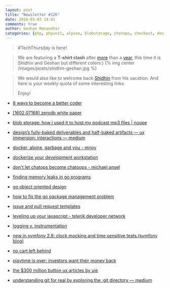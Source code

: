 ```yaml
---
layout: post
title: "Newsletter #126"
date: 2016-03-03 14:41
comments: true
author: Geshan Manandhar
categories: [php, phpunit, alpine, blobstorage, chatops, checkout, dev, devops, docker, encryption, git, github, golang, investment, issue_templates, javascript, logging, symfony, testing, ux, zerodb]
---
```


> #TechThursday is here!

> We are featuring a **T-shirt clash** after [more](http://tech.namshi.com/blog/2015/02/12/newsletter-number-77/) than 
> a [year](http://tech.namshi.com/blog/2015/02/19/newsletter-number-78/), this time it is Shidhin and Geshan but different colors:)
{% img center /images/posts/shidhin-geshan.jpg %}

> We would also like to welcome back [Shidhin](http://tech.namshi.com/team/#Shidhin%20CR) from his vacation. 
> And here is your weekly quota of some interesting links
>
> Enjoy!

* [8 ways to become a better coder](https://blog.newrelic.com/2016/02/22/8-ways-become-a-better-coder/)

* [[1602.07168] zerodb white paper](http://arxiv.org/abs/1602.07168)

* [blob storage: how i used it to host my podcast mp3 files | noupe](http://www.noupe.com/inspiration/tutorials-inspiration/blob-storage-how-i-used-it-to-host-my-podcast-mp3-files-92313.html)

* [design’s fully-baked deliverables and half-baked artifacts — ux immersion: interactions — medium](https://medium.com/ux-immersion-interactions/design-s-fully-baked-deliverables-and-half-baked-artifacts-761106df4ca9)

<!-- more -->

* [docker, alpine, garbage and you - mrjoy](http://mrjoy.com/2016/02/14/docker_alpine_garbage_and_you/)

* [dockerize your development workstation](http://nauts.io/videos/2016/02/09/dockerize-your-development-workstation/)

* [don't let chatops become chatoops - michael ansel](https://www.youtube.com/watch?v=18PNEwt18P0)

* [finding memory leaks in go programs](https://www.youtube.com/watch?v=ydWFpcoYraU)

* [go object oriented design](https://nathany.com/good/)

* [how to fix the go package management problem](http://engineeredweb.com/blog/2016/path-go-pkg-mgmt/)

* [issue and pull request templates](https://github.com/blog/2111-issue-and-pull-request-templates)

* [leveling up your javascript - telerik developer network](http://developer.telerik.com/featured/leveling-up-your-javascript/)

* [logging v. instrumentation](http://peter.bourgon.org/blog/2016/02/07/logging-v-instrumentation.html)

* [new in symfony 2.8: clock mocking and time sensitive tests (symfony blog)](http://symfony.com/blog/new-in-symfony-2-8-clock-mocking-and-time-sensitive-tests)

* [no cart left behind](http://www.columnfivemedia.com/work-items/infographic-no-cart-left-behind-why-shoppers-arent-following-through-on-online-purchases)

* [playtime is over: investors want their money back](http://venturebeat.com/2016/02/28/playtime-is-over-investors-want-their-money-back/?utm_content=buffer7feb5)

* [the $300 million button ux articles by uie](https://articles.uie.com/three_hund_million_button/)

* [understanding git for real by exploring the .git directory — medium](https://medium.com/@pierreda/understanding-git-for-real-by-exploring-the-git-directory-1e079c15b807)
